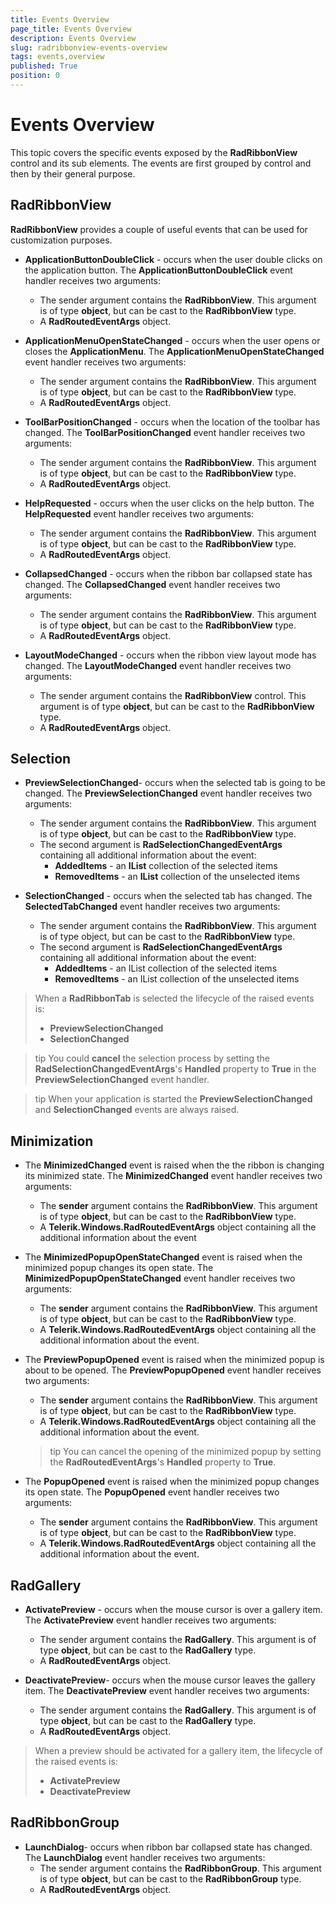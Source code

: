 ```yaml
---
title: Events Overview
page_title: Events Overview
description: Events Overview
slug: radribbonview-events-overview
tags: events,overview
published: True
position: 0
---
```


# Events Overview

This topic covers the specific events exposed by the __RadRibbonView__ control and its sub elements. The events are first grouped by control and then by their general purpose.			

## RadRibbonView

__RadRibbonView__ provides a couple of useful events that can be used for customization purposes.				

* __ApplicationButtonDoubleClick__ - occurs when the user double clicks on the application button. The __ApplicationButtonDoubleClick__ event handler receives two arguments:						
	* The sender argument contains the __RadRibbonView__. This argument is of type __object__, but can be cast to the __RadRibbonView__ type.
	* A __RadRoutedEventArgs__ object.						

* __ApplicationMenuOpenStateChanged__ - occurs when the user opens or closes the __ApplicationMenu__. The __ApplicationMenuOpenStateChanged__ event handler receives two arguments:
	* The sender argument contains the __RadRibbonView__. This argument is of type __object__, but can be cast to the __RadRibbonView__ type.
	* A __RadRoutedEventArgs__ object.

* __ToolBarPositionChanged__ - occurs when the location of the toolbar has changed. The __ToolBarPositionChanged__ event handler receives two arguments:
	* The sender argument contains the __RadRibbonView__. This argument is of type __object__, but can be cast to the __RadRibbonView__ type.
	* A __RadRoutedEventArgs__ object.							

* __HelpRequested__ - occurs when the user clicks on the help button. The __HelpRequested__ event handler receives two arguments:
	* The sender argument contains the __RadRibbonView__. This argument is of type __object__, but can be cast to the __RadRibbonView__ type.
	* A __RadRoutedEventArgs__ object.							

* __CollapsedChanged__ - occurs when the ribbon bar collapsed state has changed. The __CollapsedChanged__ event handler receives two arguments:
	* The sender argument contains the __RadRibbonView__. This argument is of type __object__, but can be cast to the __RadRibbonView__ type.
	* A __RadRoutedEventArgs__ object.

* __LayoutModeChanged__ - occurs when the ribbon view layout mode has changed. The __LayoutModeChanged__ event handler receives two arguments:
	* The sender argument contains the __RadRibbonView__ control. This argument is of type __object__, but can be cast to the __RadRibbonView__ type.
	* A __RadRoutedEventArgs__ object.					

## Selection

* __PreviewSelectionChanged__- occurs when the selected tab is going to be changed. The __PreviewSelectionChanged__ event handler receives two arguments:
	* The sender argument contains the __RadRibbonView__. This argument is of type __object__, but can be cast to the __RadRibbonView__ type.
	* The second argument is __RadSelectionChangedEventArgs__ containing all additional information about the event:
		* __AddedItems__ - an __IList__ collection of the selected items
		* __RemovedItems__ - an __IList__ collection of the unselected items
		
* __SelectionChanged__ - occurs when the selected tab has changed. The __SelectedTabChanged__ event handler receives two arguments:	
	* The sender argument contains the __RadRibbonView__. This argument is of type object, but can be cast to the __RadRibbonView__ type.
	* The second argument is __RadSelectionChangedEventArgs__ containing all additional information about the event:
		* __AddedItems__ - an IList collection of the selected items
		* __RemovedItems__ - an IList collection of the unselected items					

> When a __RadRibbonTab__ is selected the lifecycle of the raised events is:
>	- __PreviewSelectionChanged__
>	- __SelectionChanged__

>tip You could __cancel__ the selection process by setting the __RadSelectionChangedEventArgs__'s __Handled__ property to __True__ in the __PreviewSelectionChanged__ event handler.				

>tip When your application is started the __PreviewSelectionChanged__ and __SelectionChanged__ events are always raised.				

## Minimization

* The __MinimizedChanged__ event is raised when the the ribbon is changing its minimized state. The __MinimizedChanged__ event handler receives two arguments:
	* The __sender__ argument contains the __RadRibbonView__. This argument is of type __object__, but can be cast to the __RadRibbonView__ type.
	* A __Telerik.Windows.RadRoutedEventArgs__ object containing all the additional information about the event							

* The __MinimizedPopupOpenStateChanged__ event is raised when the minimized popup changes its open state. The __MinimizedPopupOpenStateChanged__ event handler receives two arguments:
	* The __sender__ argument contains the __RadRibbonView__. This argument is of type __object__, but can be cast to the __RadRibbonView__ type.
	* A __Telerik.Windows.RadRoutedEventArgs__ object containing all the additional information about the event.
	
* The __PreviewPopupOpened__ event is raised when the minimized popup is about to be opened. The __PreviewPopupOpened__ event handler receives two arguments:
	* The __sender__ argument contains the __RadRibbonView__. This argument is of type __object__, but can be cast to the __RadRibbonView__ type.
	* A __Telerik.Windows.RadRoutedEventArgs__ object containing all the additional information about the event.
	
	>tip You can cancel the opening of the minimized popup by setting the __RadRoutedEventArgs__'s __Handled__ property to __True__.						

* The __PopupOpened__ event is raised when the minimized popup changes its open state. The __PopupOpened__ event handler receives two arguments:
	* The __sender__ argument contains the __RadRibbonView__. This argument is of type __object__, but can be cast to the __RadRibbonView__ type.
	* A __Telerik.Windows.RadRoutedEventArgs__ object containing all the additional information about the event.							

## RadGallery

* __ActivatePreview__ - occurs when the mouse cursor is over a gallery item. The __ActivatePreview__ event handler receives two arguments:					
	* The sender argument contains the __RadGallery__. This argument is of type __object__, but can be cast to the __RadGallery__ type.
	* A __RadRoutedEventArgs__ object.							

* __DeactivatePreview__- occurs when the mouse cursor leaves the gallery item. The __DeactivatePreview__ event handler receives two arguments:
	* The sender argument contains the __RadGallery__. This argument is of type __object__, but can be cast to the __RadGallery__ type.
	* A __RadRoutedEventArgs__ object.							

> When a preview should be activated for a gallery item, the lifecycle of the raised events is:
>	- __ActivatePreview__
>	- __DeactivatePreview__

## RadRibbonGroup

* __LaunchDialog__- occurs when ribbon bar collapsed state has changed. The __LaunchDialog__ event handler receives two arguments:						
	* The sender argument contains the __RadRibbonGroup__. This argument is of type __object__, but can be cast to the __RadRibbonGroup__ type.
	* A __RadRoutedEventArgs__ object.						
